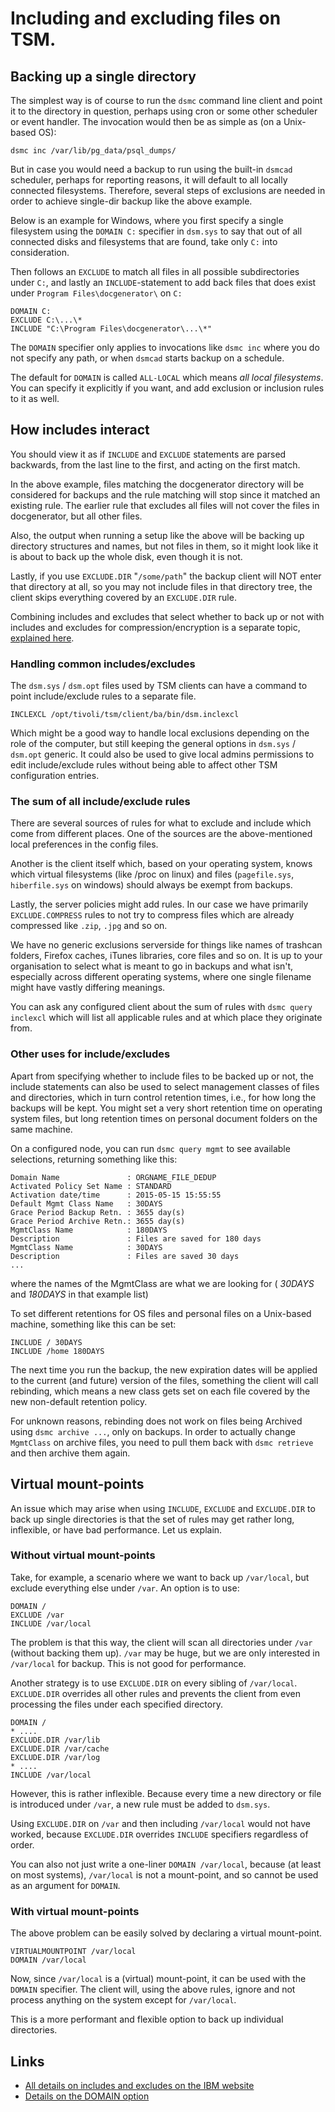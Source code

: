 Including and excluding files on TSM.
=====================================


## Backing up a single directory

The simplest way is of course to run the `dsmc` command line client
and point it to the directory in question, perhaps using cron
or some other scheduler or event handler. The invocation would
then be as simple as (on a Unix-based OS):

``` shell
dsmc inc /var/lib/pg_data/psql_dumps/
```

But in case you would need a backup to run using the built-in
`dsmcad` scheduler, perhaps for reporting reasons, it will default to
all locally connected filesystems. Therefore, several steps of exclusions
are needed in order to achieve single-dir backup like the above
example.

Below is an example for Windows, where you first specify a single filesystem 
using the `DOMAIN C:` specifier in `dsm.sys` to say that out of all connected 
disks and filesystems that are found, take only `C:` into consideration. 

Then follows an `EXCLUDE` to match all files in all possible
subdirectories under `C:`, and lastly an `INCLUDE`-statement to add back
files that does exist under `Program Files\docgenerator\` on `C:`

``` shell
DOMAIN C:
EXCLUDE C:\...\*
INCLUDE "C:\Program Files\docgenerator\...\*"
```

The `DOMAIN` specifier only applies to invocations like `dsmc inc` where 
you do not specify any path, or when `dsmcad` starts backup on a schedule.

The default for `DOMAIN` is called `ALL-LOCAL` which means _all local 
filesystems_. You can specify it explicitly if you want, and add exclusion 
or inclusion rules to it as well.

## How includes interact

You should view it as if `INCLUDE` and `EXCLUDE` statements are parsed
backwards, from the last line to the first, and acting on the first match.

In the above example, files matching the docgenerator directory
will be considered for backups and the rule matching will stop
since it matched an existing rule. The earlier rule that excludes
all files will not cover the files in docgenerator, but all other files.

Also, the output when running a setup like the above will be backing
up directory structures and names, but not files in them, so it might
look like it is about to back up the whole disk, even though it is not.

Lastly, if you use `EXCLUDE.DIR` "`/some/path`" the backup client will NOT
enter that directory at all, so you may not include files in that
directory tree, the client skips everything covered by an `EXCLUDE.DIR`
rule.

Combining includes and excludes that select whether to back up or not
with includes and excludes for compression/encryption is a separate
topic, [explained here](https://www.ibm.com/docs/en/storage-protect/8.1.20?topic=options-compression-encryption-backup-processing).

### Handling common includes/excludes

The `dsm.sys` / `dsm.opt` files used by TSM clients can have a command
to point include/exclude rules to a separate file.

``` shell
INCLEXCL /opt/tivoli/tsm/client/ba/bin/dsm.inclexcl
```

Which might be a good way to handle local exclusions depending on the
role of the computer, but still keeping the general options in `dsm.sys`
/ `dsm.opt` generic. It could also be used to give local admins
permissions to edit include/exclude rules without being able to affect
other TSM configuration entries.

### The sum of all include/exclude rules

There are several sources of rules for what to exclude and include
which come from different places. One of the sources are the
above-mentioned local preferences in the config files.

Another is the client itself which, based on your operating system,
knows which virtual filesystems (like /proc on linux) and files
(`pagefile.sys`, `hiberfile.sys` on windows) should always be exempt from
backups.

Lastly, the server policies might add rules. In our case we
have primarily `EXCLUDE.COMPRESS` rules to not try to compress files which
are already compressed like `.zip`, `.jpg` and so on.

We have no generic exclusions serverside for things like names of
trashcan folders, Firefox caches, iTunes libraries, core files and so
on. It is up to your organisation to select what is meant to go in
backups and what isn't, especially across different operating systems,
where one single filename might have vastly differing meanings.

You can ask any configured client about the sum of rules with
`dsmc query inclexcl` which will list all applicable rules and at
which place they originate from.

### Other uses for include/excludes

Apart from specifying whether to include files to be backed up or not, 
the include statements can also be used to select management classes of files and
directories, which in turn control retention times, i.e., for how long
the backups will be kept. You might set a very short 
retention time on operating system files, but long retention times on personal document folders on the same machine.

On a configured node, you can run `dsmc query mgmt` to see available
selections, returning something like this:

``` shell
Domain Name               : ORGNAME_FILE_DEDUP
Activated Policy Set Name : STANDARD
Activation date/time      : 2015-05-15 15:55:55
Default Mgmt Class Name   : 30DAYS
Grace Period Backup Retn. : 3655 day(s)
Grace Period Archive Retn.: 3655 day(s)
MgmtClass Name            : 180DAYS
Description               : Files are saved for 180 days
MgmtClass Name            : 30DAYS
Description               : Files are saved 30 days
...
```

where the names of the MgmtClass are what we are looking for
( *30DAYS* and *180DAYS* in that example list)

To set different retentions for OS files and personal files on a Unix-based
machine, something like this can be set:

``` shell
INCLUDE / 30DAYS
INCLUDE /home 180DAYS
```

The next time you run the backup, the new expiration dates will be
applied to the current (and future) version of the files, something
the client will call rebinding, which means a new class gets set on
each file covered by the new non-default retention policy.

For unknown reasons, rebinding does not work on files being Archived
using `dsmc archive ...`, only on backups. In order to actually change
`MgmtClass` on archive files, you need to pull them back with `dsmc
retrieve` and then archive them again.

## Virtual mount-points

An issue which may arise when using `INCLUDE`, `EXCLUDE` and 
`EXCLUDE.DIR` to back up single directories is that the set of rules may get 
rather long, inflexible, or have bad performance. Let us explain.

### Without virtual mount-points
Take, for example, a scenario where we want to back up `/var/local`, but 
exclude everything else under `/var`. An option is to use:

``` shell
DOMAIN /
EXCLUDE /var
INCLUDE /var/local
```

The problem is that this way, the client will scan all directories under 
`/var` (without backing them up). `/var` may be huge, but we 
are only interested in `/var/local` for backup. This is not good for 
performance.

Another strategy is to use `EXCLUDE.DIR` on every sibling of `/var/local`. 
`EXCLUDE.DIR` overrides all other rules and prevents the client from even
processing the files under each specified directory.

``` shell
DOMAIN /
* ....
EXCLUDE.DIR /var/lib
EXCLUDE.DIR /var/cache
EXCLUDE.DIR /var/log
* ....
INCLUDE /var/local
```

However, this is rather inflexible. Because every time a new directory or 
file is introduced under `/var`, a new rule must be added to `dsm.sys`.

Using `EXCLUDE.DIR` on `/var` and then including `/var/local` would not have 
worked, because `EXCLUDE.DIR` overrides `INCLUDE` specifiers regardless of 
 order.

You can also not just write a one-liner `DOMAIN /var/local`, because (at least 
on most systems), `/var/local` is not a mount-point, and so cannot be used 
as an argument for `DOMAIN`.

### With virtual mount-points

The above problem can be easily solved by declaring a virtual mount-point.

```shell
VIRTUALMOUNTPOINT /var/local
DOMAIN /var/local
```

Now, since `/var/local` is a (virtual) mount-point, it can be used with 
the `DOMAIN` specifier. The client will, using the above rules, ignore 
and not process anything on the system except for `/var/local`.

This is a more performant and flexible option to back up individual directories.

## Links

* [All details on includes and excludes on the IBM website](https://www.ibm.com/docs/en/storage-protect/8.1.20?topic=reference-include-options)
* [Details on the DOMAIN option](https://www.ibm.com/docs/en/storage-protect/8.1.20?topic=reference-domain)
